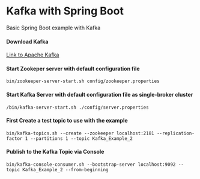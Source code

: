 # Kafka with Spring Boot

Basic Spring Boot example with Kafka

#### Download Kafka

[Link to Apache Kafka](https://kafka.apache.org/downloads)


#### Start Zookeper server with default configuration file

```
bin/zookeeper-server-start.sh config/zookeeper.properties
```
#### Start Kafka Server with default configuration file as single-broker cluster

```
/bin/kafka-server-start.sh ./config/server.properties
```

#### First Create a test topic to use with the example

```
bin/kafka-topics.sh --create --zookeeper localhost:2181 --replication-factor 1 --partitions 1 --topic Kafka_Example_2
```

#### Publish to the Kafka Topic via Console

```
bin/kafka-console-consumer.sh --bootstrap-server localhost:9092 --topic Kafka_Example_2 --from-beginning
```

